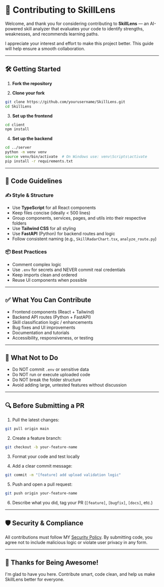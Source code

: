 
# 🤝 Contributing to SkillLens

Welcome, and thank you for considering contributing to **SkillLens** — an AI-powered skill analyzer that evaluates your code to identify strengths, weaknesses, and recommends learning paths.

I appreciate your interest and effort to make this project better. This guide will help ensure a smooth collaboration.

---

## 🛠️ Getting Started

1. **Fork the repository**

2. **Clone your fork**
```bash
git clone https://github.com/yourusername/SkillLens.git
cd SkillLens
```

3. **Set up the frontend**
```bash
cd client
npm install
```

4. **Set up the backend**
```bash
cd ../server
python -m venv venv
source venv/bin/activate  # On Windows use: venv\Scripts\activate
pip install -r requirements.txt
```

---

## 🧼 Code Guidelines

### ✍️ Style & Structure
- Use **TypeScript** for all React components
- Keep files concise (ideally < 500 lines)
- Group components, services, pages, and utils into their respective folders
- Use **Tailwind CSS** for all styling
- Use **FastAPI** (Python) for backend routes and logic
- Follow consistent naming (e.g., `SkillRadarChart.tsx`, `analyze_route.py`)

### 📦 Best Practices
- Comment complex logic
- Use `.env` for secrets and NEVER commit real credentials
- Keep imports clean and ordered
- Reuse UI components when possible

---

## ✅ What You Can Contribute

- Frontend components (React + Tailwind)
- Backend API routes (Python + FastAPI)
- Skill classification logic / enhancements
- Bug fixes and UI improvements
- Documentation and tutorials
- Accessibility, responsiveness, or testing

---

## 🚫 What Not to Do

- Do NOT commit `.env` or sensitive data
- Do NOT run or execute uploaded code
- Do NOT break the folder structure
- Avoid adding large, untested features without discussion

---

## 🔍 Before Submitting a PR

1. Pull the latest changes:
```bash
git pull origin main
```

2. Create a feature branch:
```bash
git checkout -b your-feature-name
```

3. Format your code and test locally

4. Add a clear commit message:
```bash
git commit -m "[feature] add upload validation logic"
```

5. Push and open a pull request:
```bash
git push origin your-feature-name
```

6. Describe what you did, tag your PR (`[feature]`, `[bugfix]`, `[docs]`, etc.)

---

## 🛡️ Security & Compliance

All contributions must follow MY [Security Policy](./SECURITY.md). By submitting code, you agree not to include malicious logic or violate user privacy in any form.

---

## 🙌 Thanks for Being Awesome!

I'm glad to have you here. Contribute smart, code clean, and help us make SkillLens better for everyone.
